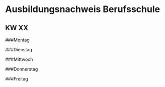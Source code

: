 Ausbildungsnachweis Berufsschule
===

KW XX
---

###Montag

###Dienstag

###Mittwoch

###Donnerstag

###Freitag
